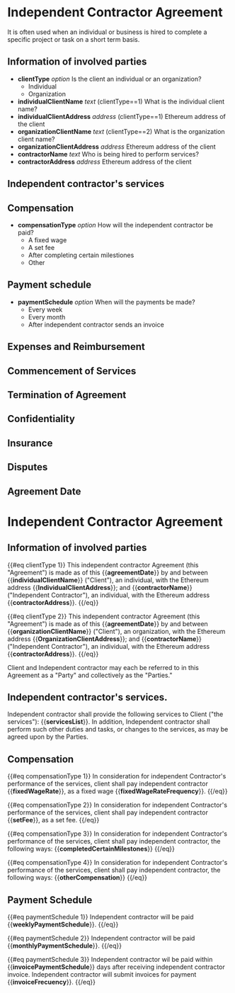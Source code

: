 # Independent Contractor Agreement

It is often used when an individual or business is hired to complete a specific project or task on a short term basis.

## Information of involved parties
- **clientType** *option* Is the client an individual or an organization?
  - Individual
  - Organization
- **individualClientName** *text* (clientType==1) What is the individual client name?
- **individualClientAddress** *address* (clientType==1) Ethereum address of the client
- **organizationClientName** *text* (clientType==2) What is the organization client name?
- **organizationClientAddress** *address* Ethereum address of the client
- **contractorName** *text* Who is being hired to perform services?
- **contractorAddress** *address* Ethereum address of the client

## Independent contractor's services

## Compensation
- **compensationType** *option* How will the independent contractor be paid?
  - A fixed wage
  - A set fee
  - After completing certain milestiones
  - Other

## Payment schedule
- **paymentSchedule** *option* When will the payments be made?
  - Every week
  - Every month
  - After independent contractor sends an invoice

## Expenses and Reimbursement

## Commencement of Services

## Termination of Agreement

## Confidentiality

## Insurance

## Disputes

## Agreement Date

# Independent Contractor Agreement

## Information of involved parties
{{#eq clientType 1}}
This independent contractor Agreement (this "Agreement") is made as of this {{**agreementDate**}} by and between {{**individualClientName**}} ("Client"), an individual, with the Ethereum address {{**IndividualClientAddress**}}; and {{**contractorName**}} ("Independent Contractor"), an individual, with the Ethereum address {{**contractorAddress**}}. 
{{/eq}}

{{#eq clientType 2}}
This independent contractor Agreement (this "Agreement") is made as of this {{**agreementDate**}} by and between {{**organizationClientName**}} ("Client"), an organization, with the Ethereum address {{**OrganizationClientAddress**}}; and {{**contractorName**}} ("Independent Contractor"), an individual, with the Ethereum address {{**contractorAddress**}}. 
{{/eq}}

Client and Independent contractor may each be referred to in this Agreement as a "Party" and collectively as the "Parties."

## Independent contractor's services.
Independent contractor shall provide the following services to Client ("the services"): {{**servicesList**}}. In addition, Independent contractor shall perform such other duties and tasks, or changes to the services, as may be agreed upon by the Parties.

## Compensation
{{#eq compensationType 1}}
In consideration for independent Contractor's performance of the services, client shall pay independent contractor {{**fixedWageRate**}}, as a fixed wage {{**fixedWageRateFrequency**}}. 
{{/eq}}

{{#eq compensationType 2}} 
In consideration for independent Contractor's performance of the services, client shall pay independent contractor {{**setFee**}}, as a set fee. 
{{/eq}}

{{#eq compensationType 3}}
In consideration for independent Contractor's performance of the services, client shall pay independent contractor, the following ways: {{**completedCertainMilestones**}}
{{/eq}}

{{#eq compensationType 4}} 
In consideration for independent Contractor's performance of the services, client shall pay independent contractor, the following ways: {{**otherCompensation**}}
{{/eq}}

## Payment Schedule 
{{#eq paymentSchedule 1}} 
Independent contractor will be paid {{**weeklyPaymentSchedule**}}.
{{/eq}}

{{#eq paymentSchedule 2}} 
Independent contractor will be paid {{**monthlyPaymentSchedule**}}.
{{/eq}}

{{#eq paymentSchedule 3}} 
Independent contractor wil be paid within {{**invoicePaymentSchedule**}} days after receiving independent contractor invoice. Independent contractor will submit invoices for payment {{**invoiceFrecuency**}}.
{{/eq}}
